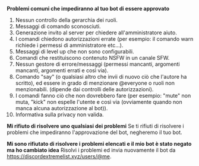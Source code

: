 **Problemi comuni che impediranno al tuo bot di essere approvato**
1. Nessun controllo della gerarchia dei ruoli.
2. Messaggi di comando sconosciuti.
3. Generazione invito al server per chiedere all'amministratore aiuto.
4. I comandi chiedono autorizzazioni errate (per esempio: il comando warn richiede i permessi di amministratore etc...).
5. Messaggi di level up che non sono configurabili.
6. Comandi che restituiscono contenuto NSFW in un canale SFW.
7. Nessun gestore di errore/messaggi (permessi mancanti, argomenti mancanti, argomenti errati e così via).
8. Comando "say" (o qualsiasi altro che invii di nuovo ciò che l'autore ha scritto), ed essere in grado di menzionare @everyone o ruoli non menzionabili. (dipende dai controlli delle autorizzazioni).
9. I comandi fanno ciò che non dovrebbero fare (per esempio: "mute" non muta, "kick" non espelle l'utente e così via (ovviamente quando non manca alcuna autorizzazione al bot)).
10. Informativa sulla privacy non valida.

**Mi rifiuto di risolvere uno qualsiasi dei problemi** Se ti rifiuti di risolvere i problemi che impediranno l'approvazione del bot, negheremo il tuo bot.

**Mi sono rifiutato di risolvere i problemi elencati e il mio bot è stato negato ma ho cambiato idea** Risolvi i problemi ed invia nuovamente il bot da <https://discordextremelist.xyz/users/@me>.
